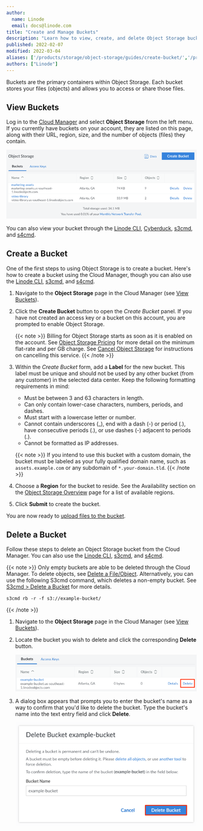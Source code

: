 ```yaml
---
author:
  name: Linode
  email: docs@linode.com
title: "Create and Manage Buckets"
description: "Learn how to view, create, and delete Object Storage buckets through the Cloud Manager."
published: 2022-02-07
modified: 2022-03-04
aliases: ['/products/storage/object-storage/guides/create-bucket/','/products/storage/object-storage/guides/delete-bucket/']
authors: ["Linode"]
---
```


Buckets are the primary containers within Object Storage. Each bucket stores your files (objects) and allows you to access or share those files.

## View Buckets

Log in to the [Cloud Manager](https://cloud.linode.com/) and select **Object Storage** from the left menu. If you currently have buckets on your account, they are listed on this page, along with their URL, region, size, and the number of objects (files) they contain.

![](bucket-list.png)

You can also view your bucket through the [Linode CLI](/docs/products/storage/object-storage/guides/linode-cli/), [Cyberduck](/docs/products/storage/object-storage/guides/cyberduck/#view-your-buckets-and-files), [s3cmd](/docs/products/storage/object-storage/guides/s3cmd/#list-buckets), and [s4cmd](/docs/products/storage/object-storage/guides/s4cmd/#list-buckets).

## Create a Bucket

One of the first steps to using Object Storage is to create a bucket. Here's how to create a bucket using the Cloud Manager, though you can also use the [Linode CLI](/docs/products/storage/object-storage/guides/linode-cli/#create-a-bucket-with-the-cli), [s3cmd](/docs/products/storage/object-storage/guides/s3cmd/#create-a-bucket), and [s4cmd](/docs/products/storage/object-storage/guides/s4cmd/#create-a-bucket).

1.  Navigate to the **Object Storage** page in the Cloud Manager (see [View Buckets](#view-buckets)).

1.  Click the **Create Bucket** button to open the *Create Bucket* panel. If you have not created an access key or a bucket on this account, you are prompted to enable Object Storage.

    {{< note >}}
    Billing for Object Storage starts as soon as it is enabled on the account. See [Object Storage Pricing](/docs/products/storage/object-storage/#pricing) for more detail on the minimum flat-rate and per GB charge. See [Cancel Object Storage](/docs/products/storage/object-storage/guides/cancel/) for instructions on cancelling this service.
    {{< /note >}}

1.  Within the *Create Bucket* form, add a **Label** for the new bucket. This label must be unique and should not be used by any other bucket (from any customer) in the selected data center. Keep the following formatting requirements in mind:
    - Must be between 3 and 63 characters in length.
    - Can only contain lower-case characters, numbers, periods, and dashes.
    - Must start with a lowercase letter or number.
    - Cannot contain underscores (_), end with a dash (-) or period (.), have consecutive periods (.), or use dashes (-) adjacent to periods (.).
    - Cannot be formatted as IP addresses.

    {{< note >}}
    If you intend to use this bucket with a custom domain, the bucket must be labeled as your fully qualified domain name, such as `assets.example.com` or any subdomain of `*.your-domain.tld`.
    {{< /note >}}

1.  Choose a **Region** for the bucket to reside. See the Availability section on the [Object Storage Overview](/docs/products/storage/object-storage/#availability) page for a list of available regions.

1.  Click **Submit** to create the bucket.

You are now ready to [upload files to the bucket](/docs/products/storage/object-storage/guides/manage-files/).

## Delete a Bucket

Follow these steps to delete an Object Storage bucket from the Cloud Manager. You can also use the [Linode CLI](/docs/products/storage/object-storage/guides/linode-cli/), [s3cmd](/docs/products/storage/object-storage/guides/s3cmd/#delete-a-bucket), and [s4cmd](/docs/products/storage/object-storage/guides/s4cmd/#delete-a-bucket).

{{< note >}}
Only empty buckets are able to be deleted through the Cloud Manager. To delete objects, see [Delete a File/Object](/docs/products/storage/object-storage/guides/manage-files/#delete-a-file). Alternatively, you can use the following S3cmd command, which deletes a non-empty bucket. See [S3cmd > Delete a Bucket](/docs/products/storage/object-storage/guides/s3cmd/#delete-a-bucket) for more details.

    s3cmd rb -r -f s3://example-bucket/
{{< /note >}}

1.  Navigate to the **Object Storage** page in the Cloud Manager (see [View Buckets](#view-buckets)).

1.  Locate the bucket you wish to delete and click the corresponding **Delete** button.

    ![Delete an Object Storage bucket](delete-obj-bucket.png)

1. A dialog box appears that prompts you to enter the bucket's name as a way to confirm that you'd like to delete the bucket. Type the bucket's name into the text entry field and click **Delete**.

    ![Confirm deleting the Object Storage bucket](delete-obj-bucket-confirm.png)